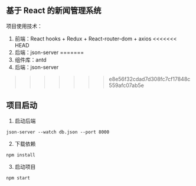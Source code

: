 ## 基于 React 的新闻管理系统

项目使用技术：

1. 前端：React hooks + Redux + React-router-dom + axios
<<<<<<< HEAD
2. 后端：json-server
=======
2. 组件库：antd
3. 后端：json-server
>>>>>>> e8e56f32cdad7d308fc7cf17848c559afc07ab5e

## 项目启动

1. 启动后端

```
json-server --watch db.json --port 8000
```

2. 下载依赖

```
npm install
```

3. 启动项目

```
npm start
```
